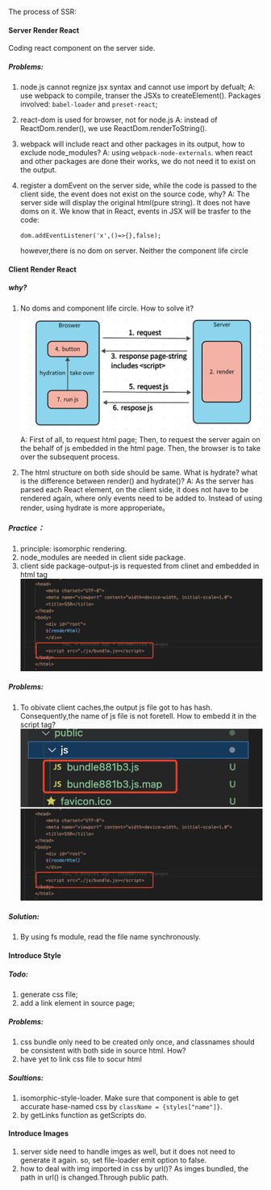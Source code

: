 The process of SSR:

####  Server Render React
Coding react component on the server side. 
##### Problems:
1. node.js cannot regnize jsx syntax and cannot use import by defualt;
   A: use webpack to compile, transer the JSXs to createElement(). Packages involved: `babel-loader` and `preset-react`;

2. react-dom is used for browser, not for node.js
   A: instead of ReactDom.render(), we use ReactDom.renderToString().

3. webpack will include react and other packages in its output, how to exclude node_modules?
   A: using `webpack-node-externals`. when react and other packages are done their works, we do not need it to exist on the output.
   
4. register a domEvent on the server side, while the code is passed to the client side, the event does not exist on the source code, why?
   A: The server side will display the original html(pure string). It does not have doms on it. We know that in React, events in JSX will be trasfer to the code: 
   ```
   dom.addEventListener('x',()=>{},false);
   ```
   however,there is no dom on server. Neither the component life circle 

#### Client Render React
##### why?
1. No doms and component life circle. How to solve it?
   ![avatar](/imgs/client-render.png)
   A: First of all, to request html page;
      Then, to request the server again on the behalf of js embedded in the html page.
      Then, the browser is to take over the subsequent process. 

2. The html structure on both side should be same. What is hydrate? what is the difference between render() and hydrate()?
   A: As the server has parsed each React element, on the client side, it does not have to be rendered again, where only events need to be added to. Instead of using render, using hydrate is more approperiate。

##### Practice：
1. principle: isomorphic rendering.
2. node_modules are needed in client side package.
3. client side package-output-js is requested from clinet and embedded in html tag
   ![avatar](/imgs/embedjs.png)



##### Problems:
1. To obivate client caches,the output js file got to has hash. Consequently,the name of js file is not foretell. How to embedd it in the script tag?
 ![avatar](/imgs/hashNamedjs.png)
  ![avatar](/imgs/embedjs.png)

##### Solution:
1. By using fs module, read the file name synchronously. 


#### Introduce Style
##### Todo:
1. generate css file;
2. add a link element in source page;

##### Problems:
1. css bundle only need to be created only once, and classnames should be consistent with both side in source html. How? 
2. have yet to link css file to socur html 
##### Soultions:
1.  isomorphic-style-loader. Make sure that component is able to get accurate hase-named css by `className = {styles["name"]}`. 
2. by getLinks function as getScripts do. 


#### Introduce Images
1. server side need to handle imges as well, but it does not need to generate it again.
so, set file-loader emit option to false. 
2. how to deal with img imported in css by url()? As imges bundled, the path in url() is changed.Through public path.
